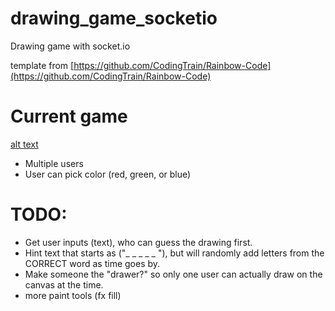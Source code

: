 # drawing_game_socketio
Drawing game with socket.io


template from  [https://github.com/CodingTrain/Rainbow-Code](https://github.com/CodingTrain/Rainbow-Code)



# Current game 
[alt text](https://raw.githubusercontent.com/huesimon/drawing_game_socketio/master/screenshots/game%20board%20screenshot.png "Logo Title Text 1")

- Multiple users
- User can pick color (red, green, or blue)



# TODO:

- Get user inputs (text), who can guess the drawing first. 
- Hint text that starts  as ("_ _ _ _ _ "), but will randomly add letters from the CORRECT word as time goes by.
- Make someone the "drawer?" so only one user can actually draw on the canvas at the time.
- more paint tools (fx fill)
